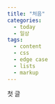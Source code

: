 ```yaml
---
title: "처음"
categories:
  - today
  - 일상
tags:
  - content
  - css
  - edge case
  - lists
  - markup
---
```


첫 글
